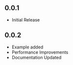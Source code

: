 ## 0.0.1

* Initial Release

## 0.0.2

* Example added
* Performance Improvements
* Documentation Updated
